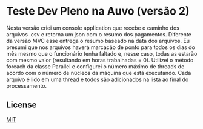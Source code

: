 # Teste Dev Pleno na Auvo (versão 2)

Nesta versão criei um console application que recebe o caminho dos arquivos .csv e retorna um json com o resumo dos pagamentos. Diferente da versão MVC esse entrega o resumo baseado na data dos arquivos. Eu presumi que nos arquivos haverá marcação de ponto para todos os dias do mês mesmo que o funcionário tenha faltado e, nesse caso, todas as estarão com mesmo valor (resultando em horas trabalhadas = 0). Utilizei o método foreach da classe Parallel e configurei o número máximo de threads de acordo com o número de núcleos da máquina que está executando. Cada arquivo é lido em uma thread e todos são adicionados na lista ao final do processamento.

## License

[MIT](https://choosealicense.com/licenses/mit/)